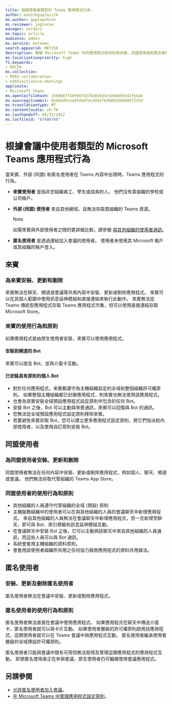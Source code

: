 ```yaml
---
title: 根據使用者類型的 Teams 應用程式行為
author: ashishguptaiitb
ms.author: guptaashish
ms.reviewer: joglocke
manager: serdars
ms.topic: article
audience: admin
ms.service: msteams
search.appverid: MET150
description: 瞭解 Microsoft Teams 中的應用程式如何針對來賓、同盟使用者和匿名使用者以不同的方式運作。
ms.localizationpriority: high
f1.keywords:
- NOCSH
ms.collection:
- M365-collaboration
- m365initiative-meetings
appliesto:
- Microsoft Teams
ms.openlocfilehash: 25686bff1059d79376b036d3c5e64893b42fe4ab
ms.sourcegitcommit: 6b4dad9cea8fdad74c493ef62b085dbb9957235d
ms.translationtype: MT
ms.contentlocale: zh-TW
ms.lasthandoff: 08/31/2022
ms.locfileid: "67486748"
---
```

# <a name="behavior-of-microsoft-teams-apps-based-on-types-of-in-meeting-users"></a>根據會議中使用者類型的 Microsoft Teams 應用程式行為

當來賓、外部 (同盟) 和匿名使用者在 Teams 內容中出現時，Teams 應用程式的行為。

* **來賓使用者** 是指非您組織員工、學生或成員的人。 他們沒有貴組織的學校或公司帳戶。

* **外部 (同盟) 使用者** 來自其他網域，且無法存取貴組織的 Teams 資源。

  > [!Note]
  > 如需來賓與外部使用者之間的更詳細比較，請參閱 [與其他組織的使用者通訊](./communicate-with-users-from-other-organizations.md)。

* **匿名使用者** 是透過連結加入會議的使用者。 使用者未使用其 Microsoft 帳戶或其組織的帳戶登入。

## <a name="guests"></a>來賓

### <a name="install-update-and-delete-for-guests"></a>為來賓安裝、更新和刪除

來賓無法在聊天、頻道或會議等共用內容中安裝、更新或刪除應用程式。 來賓可以在其個人範圍中使用訊息延伸模組和直接連結來執行此動作。 來賓無法從 Teams 傳統型應用程式存取 Teams 應用程式市集，但可以使用直接連結存取 Microsoft Store。

### <a name="usage-behavior-and-policy-for-guests"></a>來賓的使用行為和原則

如果應用程式是由原生使用者安裝，來賓可以使用應用程式。

#### <a name="bots-installed-to-a-channel"></a>安裝到頻道的 Bot

來賓可以提及 Bot，並與介面卡互動。

#### <a name="personal-bots-installed-with-policies"></a>已安裝具有原則的個人 Bot

* 對於任何應用程式，來賓都遵守為主機組織設定的全域和整個組織許可權原則。 如果整個主機組織都已封鎖應用程式，則來賓也無法使用該應用程式。
* 也會為來賓安裝全域預設應用程式設定原則中包含的任何 Bot。
* 安裝 Bot 之後，Bot 可以主動與來賓通訊，來賓可以回復與 Bot 的通訊。
* 您無法從全域預設應用程式設定原則移除來賓。
* 若要避免來賓存取 Bot，您可以建立更多應用程式設定原則、將它們指派給內部使用者，以及使用自訂原則安裝 Bot。

## <a name="federated-users"></a>同盟使用者

### <a name="install-update-and-delete-for-federated-users"></a>為同盟使用者安裝、更新和刪除

同盟使用者無法在任何內容中安裝、更新或刪除應用程式，例如個人、聊天、頻道或會議。 他們無法存取代管組織的 Teams App Store。

### <a name="usage-behavior-and-policy-for-federated-users"></a>同盟使用者的使用行為和原則

* 其他組織的人員遵守代管組織的全域 (預設) 原則
* 主機服務組織中的使用者可以在與其他組織的人員的會議聊天中新增應用程式。 來自其他組織的人員無法在會議聊天中新增應用程式，但一旦新增至聊天，即可與 Bot、索引標籤和訊息延伸模組互動。
* 在會議聊天中安裝 Bot 之後，它可以主動與該聊天中來自其他組織的人員通訊，而這些人員可以與 Bot 通訊。
* 系統會套用主機組織的資料原則。
* 會套用該使用者組織所共用之任何協力廠商應用程式的資料共用做法。

## <a name="anonymous-users"></a>匿名使用者

### <a name="install-update-and-delete-for-anonymous-users"></a>安裝、更新及刪除匿名使用者

匿名使用者無法在會議中安裝、更新或刪除應用程式。

### <a name="usage-behavior-and-policy-for-anonymous-users"></a>匿名使用者的使用行為和原則

匿名使用者無法直接在會議中使用應用程式。 如果應用程式在聊天中傳送介面卡，匿名使用者就可以與卡片互動。 如果使用者層級的許可權原則啟用該應用程式，這類使用者就可以在 Teams 會議中與應用程式互動。 匿名使用者繼承使用者層級的全域預設許可權原則。

匿名使用者只能與會議中既有可用但無法取得及管理這類應用程式的應用程式互動。 即使匿名使用者正在參與會議，原生使用者仍可繼續使用會議應用程式。

## <a name="see-also"></a>另請參閱

* [允許匿名使用者加入會議](meeting-settings-in-teams.md#allow-anonymous-users-to-join-meetings)。
* [在 Microsoft Teams 中管理應用程式設定原則](teams-app-setup-policies.md)。
